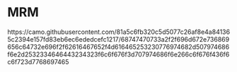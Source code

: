 <h1>MRM</h1>
https://camo.githubusercontent.com/81a5c6fb320c5d5077c26af8e4a841365c2394e157fd83eb6ec6ededcefc1217/68747470733a2f2f696d672e736869656c64732e696f2f62616467652f4d616465253230776974682d507974686f6e2d2532334646443234323f6c6f676f3d707974686f6e266c6f676f436f6c6f723d7768697465
